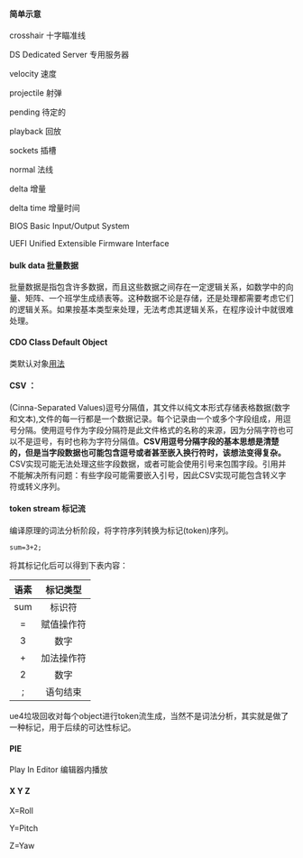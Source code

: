 #### 简单示意

crosshair 十字瞄准线

DS Dedicated Server 专用服务器

velocity 速度

projectile 射弹

pending 待定的

playback 回放

sockets 插槽

normal 法线

delta 增量

delta time 增量时间

BIOS Basic Input/Output System 

UEFI Unified Extensible Firmware Interface

#### bulk data 批量数据

批量数据是指包含许多数据，而且这些数据之间存在一定逻辑关系，如数学中的向量、矩阵、一个班学生成绩表等。这种数据不论是存储，还是处理都需要考虑它们的逻辑关系。如果按基本类型来处理，无法考虑其逻辑关系，在程序设计中就很难处理。

#### CDO Class Default Object 

类默认对象[用法](https://zhuanlan.zhihu.com/p/61317489)

#### CSV ：

(Cinna-Separated Values)逗号分隔值，其文件以纯文本形式存储表格数据(数字和文本),文件的每一行都是一个数据记录。每个记录由一个或多个字段组成，用逗号分隔。使用逗号作为字段分隔符是此文件格式的名称的来源，因为分隔字符也可以不是逗号，有时也称为字符分隔值。**CSV用逗号分隔字段的基本思想是清楚的，但是当字段数据也可能包含逗号或者甚至嵌入换行符时，该想法变得复杂。** CSV实现可能无法处理这些字段数据，或者可能会使用引号来包围字段。引用并不能解决所有问题：有些字段可能需要嵌入引号，因此CSV实现可能包含转义字符或转义序列。

#### token stream 标记流

编译原理的词法分析阶段，将字符序列转换为标记(token)序列。

```
sum=3+2;
```

将其标记化后可以得到下表内容：

| 语素 |  标记类型  |
| :--: | :--------: |
| sum  |   标识符   |
|  =   | 赋值操作符 |
|  3   |    数字    |
|  +   | 加法操作符 |
|  2   |    数字    |
|  ;   |  语句结束  |

ue4垃圾回收对每个object进行token流生成，当然不是词法分析，其实就是做了一种标记，用于后续的可达性标记。

#### PIE

Play In Editor 编辑器内播放

####  X Y Z

X=Roll

Y=Pitch

Z=Yaw
